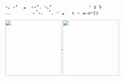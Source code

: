 <pre>
⋆｡ ✧°  ☁︎  ✧˖°. ⋆｡°              ᶻ 𝗓 𐰁
..        ‧₊˚✩.  ˚. ♡ ☁︎   ૮ – ﻌ–ა⌒)ᦱ         
</pre>

<a href="https://github.com/anuraghazra/github-readme-stats">
  <img height= 180
    align="center" src="https://github-readme-stats-nu-eight-61.vercel.app/api?username=SoftOrcan&show_icons=true&theme=sakura&rank_icon=github&custom_title=Activity%21%20%3E%3C&layout=compact" />
</a>
<a href="https://github.com/anuraghazra/convoychat">
  <img height=180
    align="center" src="https://github-readme-stats-nu-eight-61.vercel.app/api/top-langs/?username=SoftOrcan&theme=sakura&card_width=320&layout=compact&custom_title=Languages%20%2F%E1%83%A0%20-%CB%95%20-%E3%83%9E" />
</a>
